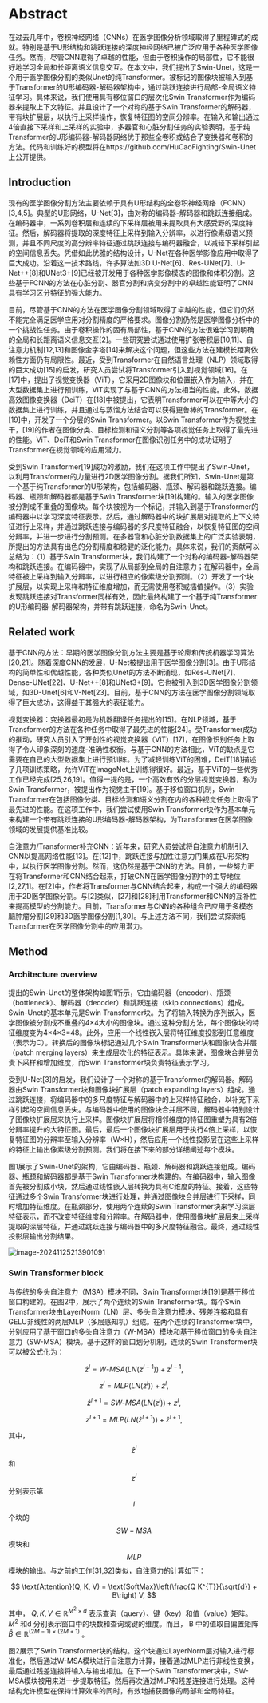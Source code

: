 





# Abstract

在过去几年中，卷积神经网络（CNNs）在医学图像分析领域取得了里程碑式的成就。特别是基于U形结构和跳跃连接的深度神经网络已被广泛应用于各种医学图像任务。然而，尽管CNN取得了卓越的性能，但由于卷积操作的局部性，它不能很好地学习全局和长距离语义信息交互。在本文中，我们提出了Swin-Unet，这是一个用于医学图像分割的类似Unet的纯Transformer。被标记的图像块被输入到基于Transformer的U形编码器-解码器架构中，通过跳跃连接进行局部-全局语义特征学习。具体来说，我们使用具有移位窗口的层次化Swin Transformer作为编码器来提取上下文特征。并且设计了一个对称的基于Swin Transformer的解码器，带有块扩展层，以执行上采样操作，恢复特征图的空间分辨率。在输入和输出通过4倍直接下采样和上采样的实验中，多器官和心脏分割任务的实验表明，基于纯Transformer的U形编码器-解码器网络优于那些全卷积或结合了变换器和卷积的方法。代码和训练好的模型将在https://github.com/HuCaoFighting/Swin-Unet上公开提供。

## Introduction



现有的医学图像分割方法主要依赖于具有U形结构的全卷积神经网络（FCNN）[3,4,5]。典型的U形网络，U-Net[3]，由对称的编码器-解码器和跳跃连接组成。在编码器中，一系列卷积层和连续的下采样层被用来提取具有大感受野的深度特征。然后，解码器将提取的深度特征上采样到输入分辨率，以进行像素级语义预测，并且不同尺度的高分辨率特征通过跳跃连接与编码器融合，以减轻下采样引起的空间信息丢失。凭借如此优雅的结构设计，U-Net在各种医学影像应用中取得了巨大成功。沿着这一技术路线，许多算法如3D U-Net[6]、Res-UNet[7]、U-Net++[8]和UNet3+[9]已经被开发用于各种医学影像模态的图像和体积分割。这些基于FCNN的方法在心脏分割、器官分割和病变分割中的卓越性能证明了CNN具有学习区分特征的强大能力。

目前，尽管基于CNN的方法在医学图像分割领域取得了卓越的性能，但它们仍然不能完全满足医学应用对分割精度的严格要求。图像分割仍然是医学图像分析中的一个挑战性任务。由于卷积操作的固有局部性，基于CNN的方法很难学习到明确的全局和长距离语义信息交互[2]。一些研究尝试通过使用扩张卷积层[10,11]、自注意力机制[12,13]和图像金字塔[14]来解决这个问题，但这些方法在建模长距离依赖性方面仍有局限性。最近，受到Transformer在自然语言处理（NLP）领域取得的巨大成功[15]的启发，研究人员尝试将Transformer引入到视觉领域[16]。在[17]中，提出了视觉变换器（ViT），它采用2D图像块和位置嵌入作为输入，并在大型数据集上进行预训练，ViT实现了与基于CNN的方法相当的性能。此外，数据高效图像变换器（DeiT）在[18]中被提出，它表明Transformer可以在中等大小的数据集上进行训练，并且通过与蒸馏方法结合可以获得更鲁棒的Transformer。在[19]中，开发了一个分层的Swin Transformer。以Swin Transformer作为视觉主干，[19]的作者在图像分类、目标检测和语义分割等各项视觉任务上取得了最先进的性能。ViT、DeiT和Swin Transformer在图像识别任务中的成功证明了Transformer在视觉领域的应用潜力。

受到Swin Transformer[19]成功的激励，我们在这项工作中提出了Swin-Unet，以利用Transformer的力量进行2D医学图像分割。据我们所知，Swin-Unet是第一个基于纯Transformer的U形架构，包括编码器、瓶颈、解码器和跳跃连接。编码器、瓶颈和解码器都是基于Swin Transformer块[19]构建的。输入的医学图像被分割成不重叠的图像块。每个块被视为一个标记，并输入到基于Transformer的编码器中以学习深度特征表示。然后，通过解码器中的块扩展层对提取的上下文特征进行上采样，并通过跳跃连接与编码器的多尺度特征融合，以恢复特征图的空间分辨率，并进一步进行分割预测。在多器官和心脏分割数据集上的广泛实验表明，所提出的方法具有出色的分割精度和稳健的泛化能力。具体来说，我们的贡献可以总结为：（1）基于Swin Transformer块，我们构建了一个对称的编码器-解码器架构和跳跃连接。在编码器中，实现了从局部到全局的自注意力；在解码器中，全局特征被上采样到输入分辨率，以进行相应的像素级分割预测。（2）开发了一个块扩展层，以实现上采样和特征维度增加，而无需使用卷积或插值操作。（3）实验发现跳跃连接对Transformer同样有效，因此最终构建了一个基于纯Transformer的U形编码器-解码器架构，并带有跳跃连接，命名为Swin-Unet。



## Related work

基于CNN的方法：早期的医学图像分割方法主要是基于轮廓和传统机器学习算法[20,21]。随着深度CNN的发展，U-Net被提出用于医学图像分割[3]。由于U形结构的简单性和优越性能，各种类似Unet的方法不断涌现，如Res-UNet[7]、Dense-UNet[22]、U-Net++[8]和UNet3+[9]。它也被引入到3D医学图像分割领域，如3D-Unet[6]和V-Net[23]。目前，基于CNN的方法在医学图像分割领域取得了巨大成功，这得益于其强大的表征能力。

视觉变换器：变换器最初是为机器翻译任务提出的[15]。在NLP领域，基于Transformer的方法在各种任务中取得了最先进的性能[24]。受Transformer成功的推动，研究人员引入了开创性的视觉变换器（ViT）[17]，在图像识别任务上取得了令人印象深刻的速度-准确性权衡。与基于CNN的方法相比，ViT的缺点是它需要在自己的大型数据集上进行预训练。为了减轻训练ViT的困难，DeiT[18]描述了几项训练策略，允许ViT在ImageNet上训练得很好。最近，基于ViT的一些优秀工作已经完成[25,26,19]。值得一提的是，一个高效有效的分层视觉变换器，称为Swin Transformer，被提出作为视觉主干[19]。基于移位窗口机制，Swin Transformer在包括图像分类、目标检测和语义分割在内的各种视觉任务上取得了最先进的性能。在这项工作中，我们尝试使用Swin Transformer块作为基本单元来构建一个带有跳跃连接的U形编码器-解码器架构，为Transformer在医学图像领域的发展提供基准比较。

自注意力/Transformer补充CNN：近年来，研究人员尝试将自注意力机制引入CNN以提高网络性能[13]。在[12]中，跳跃连接与加性注意力门集成在U形架构中，以执行医学图像分割。然而，这仍然是基于CNN的方法。目前，一些努力正在将Transformer和CNN结合起来，打破CNN在医学图像分割中的主导地位[2,27,1]。在[2]中，作者将Transformer与CNN结合起来，构成一个强大的编码器用于2D医学图像分割。与[2]类似，[27]和[28]利用Transformer和CNN的互补性来提高模型的分割能力。目前，Transformer与CNN的各种组合已应用于多模态脑肿瘤分割[29]和3D医学图像分割[1,30]。与上述方法不同，我们尝试探索纯Transformer在医学图像分割中的应用潜力。



## Method

### Architecture overview

提出的Swin-Unet的整体架构如图1所示，它由编码器（encoder）、瓶颈（bottleneck）、解码器（decoder）和跳跃连接（skip connections）组成。Swin-Unet的基本单元是Swin Transformer块。为了将输入转换为序列嵌入，医学图像被分割成不重叠的4×4大小的图像块。通过这种分割方法，每个图像块的特征维度变为4×4×3=48。此外，应用一个线性嵌入层将特征维度投影到任意维度（表示为C）。转换后的图像块标记通过几个Swin Transformer块和图像块合并层（patch merging layers）来生成层次化的特征表示。具体来说，图像块合并层负责下采样和增加维度，而Swin Transformer块负责特征表示学习。

受到U-Net[3]的启发，我们设计了一个对称的基于Transformer的解码器。解码器由Swin Transformer块和图像块扩展层（patch expanding layers）组成。通过跳跃连接，将编码器中的多尺度特征与解码器中的上采样特征融合，以补充下采样引起的空间信息丢失。与编码器中使用的图像块合并层不同，解码器中特别设计了图像块扩展层来执行上采样。图像块扩展层将相邻维度的特征图重塑为具有2倍分辨率提升的大特征图。最后，最后一个图像块扩展层用于执行4倍上采样，以恢复特征图的分辨率至输入分辨率（W×H），然后应用一个线性投影层在这些上采样的特征上输出像素级分割预测。我们将在接下来的部分详细阐述每个模块。

图1展示了Swin-Unet的架构，它由编码器、瓶颈、解码器和跳跃连接组成。编码器、瓶颈和解码器都是基于Swin Transformer块构建的。在编码器中，输入图像首先被分割成小块，然后通过线性嵌入层转换为具有C维度的特征。接着，这些特征通过多个Swin Transformer块进行处理，并通过图像块合并层进行下采样，同时增加特征维度。在瓶颈部分，使用两个连续的Swin Transformer块来学习深层特征表示，而不改变特征维度和分辨率。在解码器中，使用图像块扩展层来上采样提取的深层特征，并通过跳跃连接与编码器中的多尺度特征融合。最终，通过线性投影层输出分割结果。

![image-20241125213901091](./assets/image-20241125213901091.png)

### Swin Transformer block



与传统的多头自注意力（MSA）模块不同，Swin Transformer块[19]是基于移位窗口构建的。在图2中，展示了两个连续的Swin Transformer块。每个Swin Transformer块由LayerNorm（LN）层、多头自注意力模块、残差连接和具有GELU非线性的两层MLP（多层感知机）组成。在两个连续的Transformer块中，分别应用了基于窗口的多头自注意力（W-MSA）模块和基于移位窗口的多头自注意力（SW-MSA）模块。基于这样的窗口划分机制，连续的Swin Transformer块可以被公式化为：

$$ \hat{z}^{l} = W\text{-}MSA(LN(z^{l-1})) + z^{l-1}, $$

$$ z^l = MLP(LN(\hat{z}^l)) + \hat{z}^l, $$

$$ \hat{z}^{l+1} = SW\text{-}MSA(LN(z^{l})) + z^{l}, $$

$$ z^{l+1} = MLP(LN(\hat{z}^{l+1})) + \hat{z}^{l+1}, $$

其中， $$\hat{z}^{l}$$和$$z^{l}$$分别表示第$$l$$个块的$$SW-MSA$$模块和$$MLP$$模块的输出。与之前的工作[31,32]类似，自注意力的计算如下：

$$ \text{Attention}(Q, K, V) = \text{SoftMax}\left(\frac{Q K^{T}}{\sqrt{d}} + B\right) V, $$

其中， $Q, K, V \in \mathbb{R}^{M^{2} \times d}$ 表示查询（query）、键（key）和值（value）矩阵。$M^{2}$ 和d 分别表示窗口中的块数和查询或键的维度。而且， B 中的值取自偏置矩阵  $\hat{B} \in \mathbb{R}^{(2M-1) \times (2M+1)}$ 。

图2展示了Swin Transformer块的结构。这个块通过LayerNorm层对输入进行标准化，然后通过W-MSA模块进行自注意力计算，接着通过MLP进行非线性变换，最后通过残差连接将输入与输出相加。在下一个Swin Transformer块中，SW-MSA模块被用来进一步提取特征，然后再次通过MLP和残差连接进行处理。这种结构允许模型在保持计算效率的同时，有效地捕获图像的局部和全局特征。











